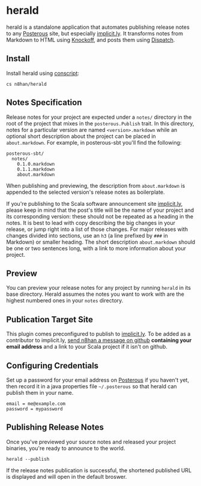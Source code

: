 herald
======

herald is a standalone application that automates publishing release
notes to any [Posterous] site, but especially [implicit.ly]. It
transforms notes from Markdown to HTML using [Knockoff], and posts
them using [Dispatch].

Install
-------

Install herald using [conscript][cs]:

    cs n8han/herald

[cs]: https://github.com/n8han/conscript#readme

Notes Specification
-------------------

Release notes for your project are expected under a `notes/` directory
in the root of the project that mixes in the `posterous.Publish`
trait. In this directory, notes for a particular version are named
`<version>.markdown` while an optional short description about the
project can be placed in `about.markdown`. For example, in
posterous-sbt you'll find the following:

    posterous-sbt/
      notes/
        0.1.0.markdown
        0.1.1.markdown
        about.markdown

When publishing and previewing, the description from `about.markdown`
is appended to the selected version's release notes as boilerplate.

If you're publishing to the Scala software announcement site
[implicit.ly], please keep in mind that the post's title will be the
name of your project and its corresponding version: these should not
be repeated as a heading in the notes. It is best to lead with copy
describing the big changes in your release, or jump right into a list
of those changes. For major releases with changes divided into
sections, use an `h3` (a line prefixed by `###` in Markdown) or
smaller heading. The short description `about.markdown` should be one
or two sentences long, with a link to more information about your
project.

Preview
-------

You can preview your release notes for any project by running `herald`
in its base directory. Herald assumes the notes you want to work with
are the highest numbered ones in your `notes` directory.

Publication Target Site
-----------------------

This plugin comes preconfigured to publish to [implicit.ly]. To be
added as a contributor to implicit.ly,
[send n8han a message on github][message] **containing your email
address** and a link to your Scala project if it isn't on github.

Configuring Credentials
-----------------------

Set up a password for your email address on [Posterous] if you haven't
yet, then record it in a java properties file `~/.posterous` so that
herald can publish them in your name.

    email = me@example.com
    password = mypassword


Publishing Release Notes
------------------------

Once you've previewed your source notes and released your project
binaries, you're ready to announce to the world.

    herald --publish

If the release notes publication is successful, the shortened
published URL is displayed and will open in the default broswer.

[posterous-sbt]: http://github.com/n8han/posterous-sbt
[simple-build-tool]: https://github.com/harrah/xsbt/wiki
[Posterous]: http://posterous.com/
[Knockoff]: http://tristanhunt.com/projects/knockoff/
[Dispatch]: http://dispatch.databinder.net/
[implicit.ly]: http://implicit.ly/
[plugins]: http://code.google.com/p/simple-build-tool/wiki/SbtPlugins
[message]: http://github.com/inbox/new/n8han
